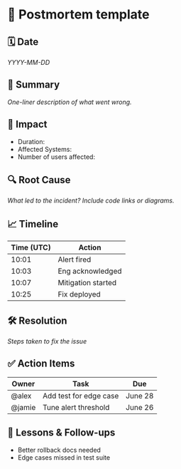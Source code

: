 # 📄 Postmortem template

## 🗓 Date

*YYYY-MM-DD*

## 🚨 Summary

*One-liner description of what went wrong.*

## 🧠 Impact

* Duration:
* Affected Systems:
* Number of users affected:

## 🔍 Root Cause

*What led to the incident? Include code links or diagrams.*

## 📈 Timeline

| Time (UTC) | Action |
|----|----|
| 10:01 | Alert fired |
| 10:03 | Eng acknowledged |
| 10:07 | Mitigation started |
| 10:25 | Fix deployed |

## 🛠 Resolution

*Steps taken to fix the issue*

## ✅ Action Items

| Owner | Task | Due |
|----|----|----|
| @alex | Add test for edge case | June 28 |
| @jamie | Tune alert threshold | June 26 |

## 🙏 Lessons & Follow-ups

* Better rollback docs needed
* Edge cases missed in test suite